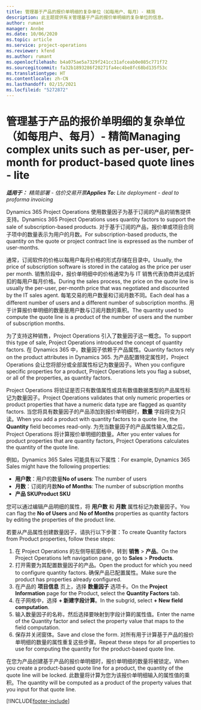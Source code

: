 ```yaml
---
title: 管理基于产品的报价单明细的复杂单位（如每用户、每月）- 精简
description: 此主题提供有关管理基于产品的报价单明细的复杂单位的信息。
author: rumant
manager: Annbe
ms.date: 10/06/2020
ms.topic: article
ms.service: project-operations
ms.reviewer: kfend
ms.author: rumant
ms.openlocfilehash: b4a075ae5a7329f241cc31afceab0e085c771f72
ms.sourcegitcommit: fa32b1893286f20271fa4ec4be8fc68bd135f53c
ms.translationtype: HT
ms.contentlocale: zh-CN
ms.lasthandoff: 02/15/2021
ms.locfileid: "5272872"
---
```

# <a name="managing-complex-units-such-as-per-user-per-month-for-product-based-quote-lines---lite"></a><span data-ttu-id="f8918-103">管理基于产品的报价单明细的复杂单位（如每用户、每月）- 精简</span><span class="sxs-lookup"><span data-stu-id="f8918-103">Managing complex units such as per-user, per-month for product-based quote lines - lite</span></span>

<span data-ttu-id="f8918-104">_**适用于：** 精简部署 - 估价交易开票_</span><span class="sxs-lookup"><span data-stu-id="f8918-104">_**Applies To:** Lite deployment - deal to proforma invoicing_</span></span>

<span data-ttu-id="f8918-105">Dynamics 365 Project Operations 使用数量因子为基于订阅的产品的销售提供支持。</span><span class="sxs-lookup"><span data-stu-id="f8918-105">Dynamics 365 Project Operations uses quantity factors to support the sale of subscription-based products.</span></span> <span data-ttu-id="f8918-106">对于基于订阅的产品，报价单或项目合同子项中的数量表示为用户的月数。</span><span class="sxs-lookup"><span data-stu-id="f8918-106">For subscription-based products, the quantity on the quote or project contract line is expressed as the number of user-months.</span></span>

<span data-ttu-id="f8918-107">通常，订阅软件的价格以每用户每月价格的形式存储在目录中。</span><span class="sxs-lookup"><span data-stu-id="f8918-107">Usually, the price of subscription software is stored in the catalog as the price per user per month.</span></span> <span data-ttu-id="f8918-108">销售阶段中，报价单明细中的价格通常为与 IT 销售代表协商并达成折扣的每用户每月价格。</span><span class="sxs-lookup"><span data-stu-id="f8918-108">During the sales process, the price on the quote line is usually the per-user, per-month price that was negotiated and discounted by the IT sales agent.</span></span> <span data-ttu-id="f8918-109">每笔交易的用户数量和订阅月数不同。</span><span class="sxs-lookup"><span data-stu-id="f8918-109">Each deal has a different number of users and a different number of subscription months.</span></span> <span data-ttu-id="f8918-110">用于计算报价单明细的数量是用户数与订阅月数的乘积。</span><span class="sxs-lookup"><span data-stu-id="f8918-110">The quantity used to compute the quote line is a product of the number of users and the number of subscription months.</span></span>

<span data-ttu-id="f8918-111">为了支持这种销售，Project Operations 引入了数量因子这一概念。</span><span class="sxs-lookup"><span data-stu-id="f8918-111">To support this type of sale, Project Operations introduced the concept of quantity factors.</span></span> <span data-ttu-id="f8918-112">在 Dynamics 365 中，数量因子依赖于产品属性。</span><span class="sxs-lookup"><span data-stu-id="f8918-112">Quantity factors rely on the product attributes in Dynamics 365.</span></span> <span data-ttu-id="f8918-113">为产品配置特定属性时，Project Operations 会让您将部分或全部属性标记为数量因子。</span><span class="sxs-lookup"><span data-stu-id="f8918-113">When you configure specific properties for a product, Project Operations lets you flag a subset, or all of the properties, as quantity factors.</span></span>

<span data-ttu-id="f8918-114">Project Operations 将验证是否只有数值属性或具有数值数据类型的产品属性标记为数量因子。</span><span class="sxs-lookup"><span data-stu-id="f8918-114">Project Operations validates that only numeric properties or product properties that have a numeric data type are flagged as quantity factors.</span></span> <span data-ttu-id="f8918-115">当您将具有数量因子的产品添加到报价单明细时，**数量** 字段将变为只读。</span><span class="sxs-lookup"><span data-stu-id="f8918-115">When you add a product with quantity factors to a quote line, the **Quantity** field becomes read-only.</span></span> <span data-ttu-id="f8918-116">为充当数量因子的产品属性输入值之后，Project Operations 将计算报价单明细的数量。</span><span class="sxs-lookup"><span data-stu-id="f8918-116">After you enter values for product properties that are quantity factors, Project Operations calculates the quantity of the quote line.</span></span>

<span data-ttu-id="f8918-117">例如，Dynamics 365 Sales 可能具有以下属性：</span><span class="sxs-lookup"><span data-stu-id="f8918-117">For example, Dynamics 365 Sales might have the following properties:</span></span>

- <span data-ttu-id="f8918-118">**用户数**：用户的数量</span><span class="sxs-lookup"><span data-stu-id="f8918-118">**No of users**: The number of users</span></span>
- <span data-ttu-id="f8918-119">**月数**：订阅的月数</span><span class="sxs-lookup"><span data-stu-id="f8918-119">**No of Months**: The number of subscription months</span></span>
- <span data-ttu-id="f8918-120">**产品 SKU**</span><span class="sxs-lookup"><span data-stu-id="f8918-120">**Product SKU**</span></span>

<span data-ttu-id="f8918-121">您可以通过编辑产品明细的属性，将 **用户数** 和 **月数** 属性标记为数量因子。</span><span class="sxs-lookup"><span data-stu-id="f8918-121">You can flag the **No of Users** and **No of Months** properties as quantity factors by editing the properties of the product line.</span></span>

<span data-ttu-id="f8918-122">若要从产品属性创建数量因子，请执行以下步骤：</span><span class="sxs-lookup"><span data-stu-id="f8918-122">To create Quantity factors from Product properties, follow these steps:</span></span>

1. <span data-ttu-id="f8918-123">在 Project Operations 的左侧导航窗格中，转到 **销售** > **产品**。</span><span class="sxs-lookup"><span data-stu-id="f8918-123">On the Project Operations left navigation pane, go to **Sales** > **Products**.</span></span>
2. <span data-ttu-id="f8918-124">打开需要为其配置数量因子的产品。</span><span class="sxs-lookup"><span data-stu-id="f8918-124">Open the product for which you need to configure quantity factors.</span></span> <span data-ttu-id="f8918-125">确保产品已配置属性。</span><span class="sxs-lookup"><span data-stu-id="f8918-125">Make sure the product has properties already configured.</span></span>
3. <span data-ttu-id="f8918-126">在产品的 **项目信息** 页上，选择 **数量因子** 选项卡。</span><span class="sxs-lookup"><span data-stu-id="f8918-126">On the **Project Information** page for the Product, select the **Quantity Factors** tab.</span></span>
4. <span data-ttu-id="f8918-127">在子网格中，选择 **+ 新建字段计算**。</span><span class="sxs-lookup"><span data-stu-id="f8918-127">In the subgrid, select **+ New field computation**.</span></span>
5. <span data-ttu-id="f8918-128">输入数量因子的名称，然后选择要映射到字段计算的属性值。</span><span class="sxs-lookup"><span data-stu-id="f8918-128">Enter the name of the Quantity factor and select the property value that maps to the field computation.</span></span>
6. <span data-ttu-id="f8918-129">保存并关闭窗体。</span><span class="sxs-lookup"><span data-stu-id="f8918-129">Save and close the form.</span></span> <span data-ttu-id="f8918-130">对所有用于计算基于产品的报价单明细的数量的属性重复这些步骤。</span><span class="sxs-lookup"><span data-stu-id="f8918-130">Repeat these steps for all properties to use for computing the quantity for the product-based quote line.</span></span>

<span data-ttu-id="f8918-131">在您为产品创建基于产品的报价单明细时，报价单明细的数量将被锁定。</span><span class="sxs-lookup"><span data-stu-id="f8918-131">When you create a product-based quote line for a product, the quantity of the quote line will be locked.</span></span> <span data-ttu-id="f8918-132">此数量将计算为您为该报价单明细输入的属性值的乘积。</span><span class="sxs-lookup"><span data-stu-id="f8918-132">The quantity will be computed as a product of the property values that you input for that quote line.</span></span>


[!INCLUDE[footer-include](../../includes/footer-banner.md)]